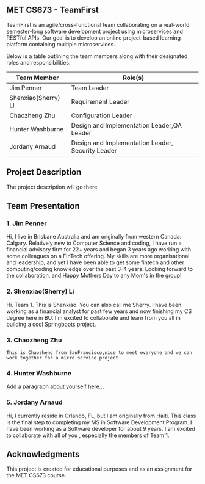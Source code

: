 ## MET CS673 - TeamFirst
TeamFirst is an agile/cross-functional team collaborating on a real-world semester-long software development project using microservices and RESTful APIs. Our goal is to develop an online project-based learning platform containing multiple microservices.

Below is a table outlining the team members along with their designated roles and responsibilities.

| Team Member      | Role(s)                                           |
|------------------|---------------------------------------------------|
| Jim Penner       | Team Leader                                       |
| Shenxiao(Sherry) Li    | Requirement Leader                                |
| Chaozheng Zhu    | Configuration Leader                              |
| Hunter Washburne | Design and Implementation Leader,QA Leader                 |
| Jordany Arnaud   | Design and Implementation Leader, Security Leader |

## Project Description
The project description will go there


## Team Presentation

### 1. Jim Penner
Hi, I live in Brisbane Australia and am originally from western Canada:  Calgary.  Relatively new to Computer Science and coding, I have run a financial advisory firm for 22+ years and began 3 years ago working with some colleagues on a FinTech offering.  My skills are more organisational and leadership, and yet I have been able to get some fintech and other computing/coding knowledge over the past 3-4 years.  Looking forward to the collaboration, and Happy Mothers Day to any Mom's in the group!

### 2. Shenxiao(Sherry) Li
Hi. Team 1. This is Shenxiao. You can also call me Sherry. I have been working as a financial analyst for past few years and now finishing my CS degree here in BU.  I'm excited to collaborate  and learn from you  all in building a cool Springboots project.

### 3. Chaozheng Zhu
`This is Chaozheng from SanFrancisco,nice to meet everyone and we can work together for a micro service project `

### 4. Hunter Washburne
Add a paragraph about yourself here...

### 5. Jordany Arnaud
Hi, I currently reside in Orlando, FL, but I am originally from Haiti. This class is the final step to completing my MS in Software Development Program. I have been working as a Software developer for about  9 years. I am excited to collaborate with all of you , especially the members of Team 1.

## Acknowledgments
This project is created for educational purposes and as an assignment for the MET CS673 course.
